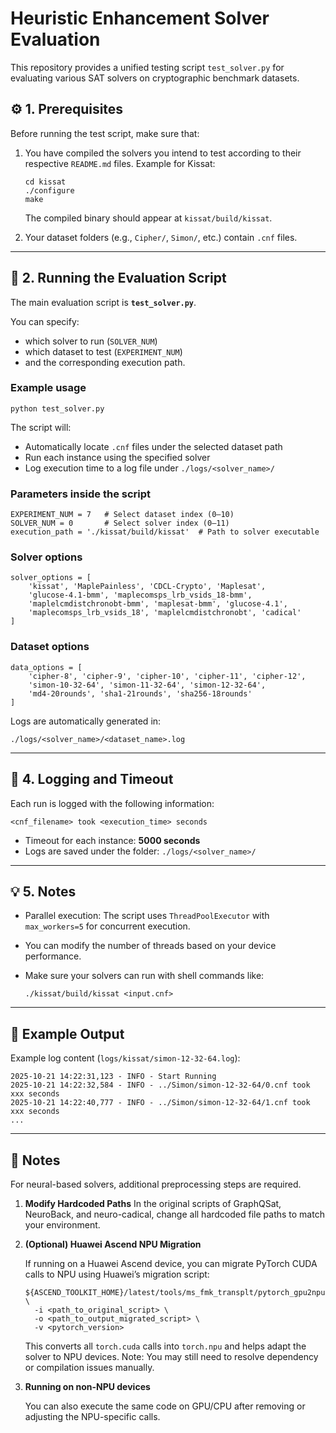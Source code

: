 # Heuristic Enhancement Solver Evaluation

This repository provides a unified testing script `test_solver.py` for evaluating various SAT solvers on cryptographic benchmark datasets.

## ⚙️ 1. Prerequisites

Before running the test script, make sure that:

1. You have compiled the solvers you intend to test according to their respective `README.md` files.
    Example for Kissat:

   ```
   cd kissat
   ./configure
   make
   ```

   The compiled binary should appear at `kissat/build/kissat`.

2. Your dataset folders (e.g., `Cipher/`, `Simon/`, etc.) contain `.cnf` files.

------

## 🚀 2. Running the Evaluation Script

The main evaluation script is **`test_solver.py`**.

You can specify:

- which solver to run (`SOLVER_NUM`)
- which dataset to test (`EXPERIMENT_NUM`)
- and the corresponding execution path.

### Example usage

```
python test_solver.py
```

The script will:

- Automatically locate `.cnf` files under the selected dataset path
- Run each instance using the specified solver
- Log execution time to a log file under `./logs/<solver_name>/`

### Parameters inside the script

```
EXPERIMENT_NUM = 7   # Select dataset index (0–10)
SOLVER_NUM = 0       # Select solver index (0–11)
execution_path = './kissat/build/kissat'  # Path to solver executable
```

### Solver options

```
solver_options = [
    'kissat', 'MaplePainless', 'CDCL-Crypto', 'Maplesat',
    'glucose-4.1-bmm', 'maplecomsps_lrb_vsids_18-bmm',
    'maplelcmdistchronobt-bmm', 'maplesat-bmm', 'glucose-4.1',
    'maplecomsps_lrb_vsids_18', 'maplelcmdistchronobt', 'cadical'
]
```

### Dataset options

```
data_options = [
    'cipher-8', 'cipher-9', 'cipher-10', 'cipher-11', 'cipher-12',
    'simon-10-32-64', 'simon-11-32-64', 'simon-12-32-64',
    'md4-20rounds', 'sha1-21rounds', 'sha256-18rounds'
]
```

Logs are automatically generated in:

```
./logs/<solver_name>/<dataset_name>.log
```

------

## 📝 4. Logging and Timeout

Each run is logged with the following information:

```
<cnf_filename> took <execution_time> seconds
```

- Timeout for each instance: **5000 seconds**
- Logs are saved under the folder: `./logs/<solver_name>/`

------

## 💡 5. Notes

- Parallel execution: The script uses `ThreadPoolExecutor` with `max_workers=5` for concurrent execution.

- You can modify the number of threads based on your device performance.

- Make sure your solvers can run with shell commands like:

  ```
  ./kissat/build/kissat <input.cnf>
  ```

------

## 🧩 Example Output

Example log content (`logs/kissat/simon-12-32-64.log`):

```
2025-10-21 14:22:31,123 - INFO - Start Running
2025-10-21 14:22:32,584 - INFO - ../Simon/simon-12-32-64/0.cnf took xxx seconds
2025-10-21 14:22:40,777 - INFO - ../Simon/simon-12-32-64/1.cnf took xxx seconds
...
```

---

## 🧠 Notes

For neural-based solvers, additional preprocessing steps are required.

1. **Modify Hardcoded Paths**
    In the original scripts of GraphQSat, NeuroBack, and neuro-cadical, change all hardcoded file paths to match your environment.

2. **(Optional) Huawei Ascend NPU Migration**

   If running on a Huawei Ascend device, you can migrate PyTorch CUDA calls to NPU using Huawei’s migration script:

   ```
   ${ASCEND_TOOLKIT_HOME}/latest/tools/ms_fmk_transplt/pytorch_gpu2npu.sh \
     -i <path_to_original_script> \
     -o <path_to_output_migrated_script> \
     -v <pytorch_version>
   ```

   This converts all `torch.cuda` calls into `torch.npu` and helps adapt the solver to NPU devices.
    Note: You may still need to resolve dependency or compilation issues manually.

3. **Running on non-NPU devices**

   You can also execute the same code on GPU/CPU after removing or adjusting the NPU-specific calls.

